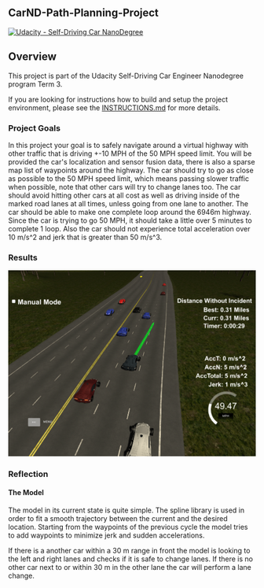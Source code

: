 ## CarND-Path-Planning-Project
[![Udacity - Self-Driving Car NanoDegree](https://s3.amazonaws.com/udacity-sdc/github/shield-carnd.svg)](http://www.udacity.com/drive)

Overview
---
This project is part of the Udacity Self-Driving Car Engineer Nanodegree program Term 3. 

If you are looking for instructions how to build and setup the project environment, please see the [INSTRUCTIONS.md](./INSTRUCTIONS.md) for more details.


### Project Goals
In this project your goal is to safely navigate around a virtual highway with other traffic that is driving +-10 MPH of the 50 MPH speed limit. You will be provided the car's localization and sensor fusion data, there is also a sparse map list of waypoints around the highway. The car should try to go as close as possible to the 50 MPH speed limit, which means passing slower traffic when possible, note that other cars will try to change lanes too. The car should avoid hitting other cars at all cost as well as driving inside of the marked road lanes at all times, unless going from one lane to another. The car should be able to make one complete loop around the 6946m highway. Since the car is trying to go 50 MPH, it should take a little over 5 minutes to complete 1 loop. Also the car should not experience total acceleration over 10 m/s^2 and jerk that is greater than 50 m/s^3.


### Results
![Path Planning Simulator Screenshot](./example.png)

### Reflection

#### The Model

The model in its current state is quite simple. The spline library is used in order
to fit a smooth trajectory between the current and the desired location. Starting from the
waypoints of the previous cycle the model tries to add waypoints to minimize jerk and sudden accelerations.

If there is a another car within a 30 m range in front the model is looking to the 
left and right lanes and checks if it is safe to change lanes. If there is no other car 
next to or within 30 m in the other lane the car will perform a lane change.